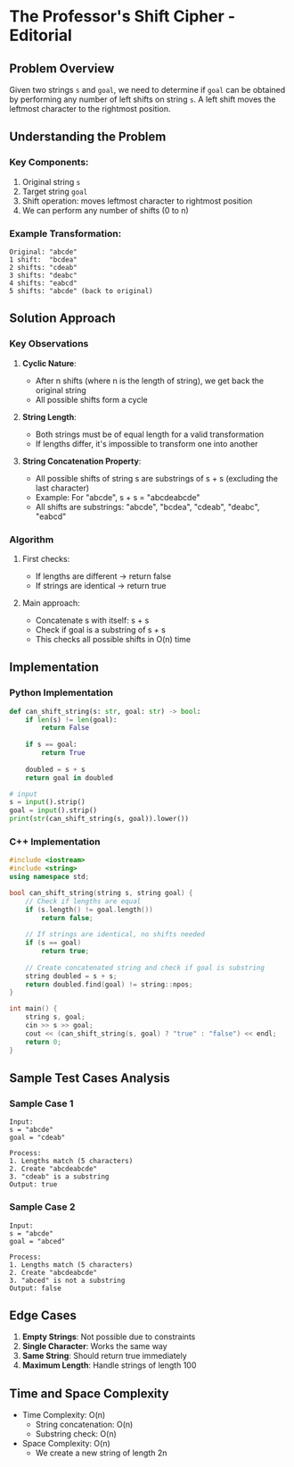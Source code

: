 # The Professor's Shift Cipher - Editorial

## Problem Overview
Given two strings `s` and `goal`, we need to determine if `goal` can be obtained by performing any number of left shifts on string `s`. A left shift moves the leftmost character to the rightmost position.

## Understanding the Problem

### Key Components:
1. Original string `s`
2. Target string `goal`
3. Shift operation: moves leftmost character to rightmost position
4. We can perform any number of shifts (0 to n)

### Example Transformation:
```
Original: "abcde"
1 shift:  "bcdea"
2 shifts: "cdeab"
3 shifts: "deabc"
4 shifts: "eabcd"
5 shifts: "abcde" (back to original)
```

## Solution Approach

### Key Observations

1. **Cyclic Nature**:
   - After n shifts (where n is the length of string), we get back the original string
   - All possible shifts form a cycle

2. **String Length**:
   - Both strings must be of equal length for a valid transformation
   - If lengths differ, it's impossible to transform one into another

3. **String Concatenation Property**:
   - All possible shifts of string s are substrings of s + s (excluding the last character)
   - Example: For "abcde", s + s = "abcdeabcde"
   - All shifts are substrings: "abcde", "bcdea", "cdeab", "deabc", "eabcd"

### Algorithm

1. First checks:
   - If lengths are different → return false
   - If strings are identical → return true

2. Main approach:
   - Concatenate s with itself: s + s
   - Check if goal is a substring of s + s
   - This checks all possible shifts in O(n) time

## Implementation

### Python Implementation
```python
def can_shift_string(s: str, goal: str) -> bool:
    if len(s) != len(goal):
        return False
        
    if s == goal:
        return True
        
    doubled = s + s
    return goal in doubled

# input
s = input().strip()
goal = input().strip()
print(str(can_shift_string(s, goal)).lower())
```

### C++ Implementation
```cpp
#include <iostream>
#include <string>
using namespace std;

bool can_shift_string(string s, string goal) {
    // Check if lengths are equal
    if (s.length() != goal.length())
        return false;
        
    // If strings are identical, no shifts needed
    if (s == goal)
        return true;
        
    // Create concatenated string and check if goal is substring
    string doubled = s + s;
    return doubled.find(goal) != string::npos;
}

int main() {
    string s, goal;
    cin >> s >> goal;
    cout << (can_shift_string(s, goal) ? "true" : "false") << endl;
    return 0;
}
```

## Sample Test Cases Analysis

### Sample Case 1
```
Input: 
s = "abcde"
goal = "cdeab"

Process:
1. Lengths match (5 characters)
2. Create "abcdeabcde"
3. "cdeab" is a substring
Output: true
```

### Sample Case 2
```
Input:
s = "abcde"
goal = "abced"

Process:
1. Lengths match (5 characters)
2. Create "abcdeabcde"
3. "abced" is not a substring
Output: false
```

## Edge Cases

1. **Empty Strings**: Not possible due to constraints
2. **Single Character**: Works the same way
3. **Same String**: Should return true immediately
4. **Maximum Length**: Handle strings of length 100

## Time and Space Complexity

- Time Complexity: O(n)
  - String concatenation: O(n)
  - Substring check: O(n)
- Space Complexity: O(n)
  - We create a new string of length 2n